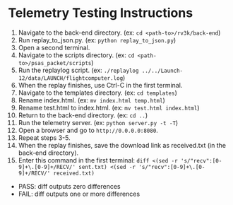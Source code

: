 # Telemetry Testing Instructions
1. Navigate to the back-end directory. (ex: `cd <path-to>/rv3k/back-end`)
2. Run replay_to_json.py. (ex: `python replay_to_json.py`)
3. Open a second terminal.
4. Navigate to the scripts directory. (ex: `cd <path-to>/psas_packet/scripts`)
5. Run the replaylog script. (ex: `./replaylog ../../Launch-12/data/LAUNCH/flightcomputer.log`)
6. When the replay finishes, use Ctrl-C in the first terminal.
7. Navigate to the templates directory. (ex: `cd templates`)
8. Rename index.html. (ex: `mv index.html temp.html`)
9. Rename test.html to index.html. (ex: `mv test.html index.html`)
10. Return to the back-end directory. (ex: `cd ..`)
11. Run the telemetry server. (ex: `python server.py -t -T`)
12. Open a browser and go to `http://0.0.0.0:8080`.
13. Repeat steps 3-5.
14. When the replay finishes, save the download link as received.txt (in the back-end directory).
15. Enter this command in the first terminal: `diff <(sed -r 's/"recv":[0-9]+\.[0-9]+/RECV/' sent.txt) <(sed -r 's/"recv":[0-9]+\.[0-9]+/RECV/' received.txt)`
- PASS: diff outputs zero differences
- FAIL: diff outputs one or more differences
